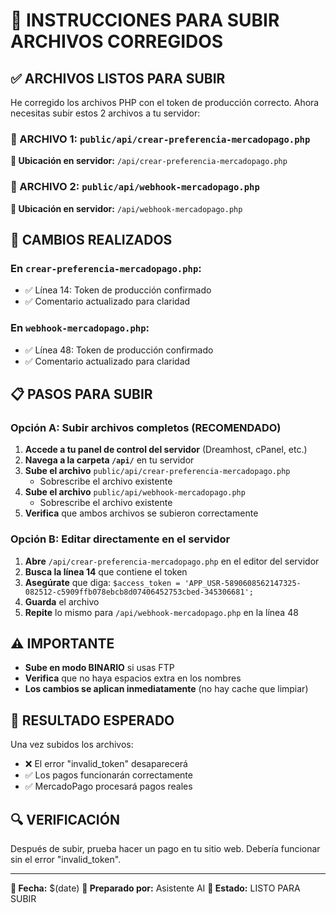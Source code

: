 # 🚀 INSTRUCCIONES PARA SUBIR ARCHIVOS CORREGIDOS

## ✅ ARCHIVOS LISTOS PARA SUBIR

He corregido los archivos PHP con el token de producción correcto. Ahora necesitas subir estos 2 archivos a tu servidor:

### 📁 ARCHIVO 1: `public/api/crear-preferencia-mercadopago.php`
**📍 Ubicación en servidor:** `/api/crear-preferencia-mercadopago.php`

### 📁 ARCHIVO 2: `public/api/webhook-mercadopago.php`  
**📍 Ubicación en servidor:** `/api/webhook-mercadopago.php`

## 🔧 CAMBIOS REALIZADOS

### En `crear-preferencia-mercadopago.php`:
- ✅ Línea 14: Token de producción confirmado
- ✅ Comentario actualizado para claridad

### En `webhook-mercadopago.php`:
- ✅ Línea 48: Token de producción confirmado  
- ✅ Comentario actualizado para claridad

## 📋 PASOS PARA SUBIR

### Opción A: Subir archivos completos (RECOMENDADO)
1. **Accede a tu panel de control del servidor** (Dreamhost, cPanel, etc.)
2. **Navega a la carpeta `/api/`** en tu servidor
3. **Sube el archivo** `public/api/crear-preferencia-mercadopago.php` 
   - Sobrescribe el archivo existente
4. **Sube el archivo** `public/api/webhook-mercadopago.php`
   - Sobrescribe el archivo existente
5. **Verifica** que ambos archivos se subieron correctamente

### Opción B: Editar directamente en el servidor
1. **Abre** `/api/crear-preferencia-mercadopago.php` en el editor del servidor
2. **Busca la línea 14** que contiene el token
3. **Asegúrate** que diga: `$access_token = 'APP_USR-5890608562147325-082512-c5909ffb078ebcb8d07406452753cbed-345306681';`
4. **Guarda** el archivo
5. **Repite** lo mismo para `/api/webhook-mercadopago.php` en la línea 48

## ⚠️ IMPORTANTE
- **Sube en modo BINARIO** si usas FTP
- **Verifica** que no haya espacios extra en los nombres
- **Los cambios se aplican inmediatamente** (no hay cache que limpiar)

## 🎯 RESULTADO ESPERADO
Una vez subidos los archivos:
- ❌ El error "invalid_token" desaparecerá
- ✅ Los pagos funcionarán correctamente
- ✅ MercadoPago procesará pagos reales

## 🔍 VERIFICACIÓN
Después de subir, prueba hacer un pago en tu sitio web. Debería funcionar sin el error "invalid_token".

---
**📅 Fecha:** $(date)
**👤 Preparado por:** Asistente AI
**🎯 Estado:** LISTO PARA SUBIR
